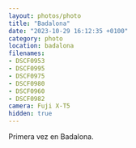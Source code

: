 ```yaml
---
layout: photos/photo
title: "Badalona"
date: "2023-10-29 16:12:35 +0100"
category: photo
location: badalona
filenames: 
- DSCF0953
- DSCF0995
- DSCF0975
- DSCF0980
- DSCF0960
- DSCF0982
camera: Fuji X-T5
hidden: true
---
```

Primera vez en Badalona.
